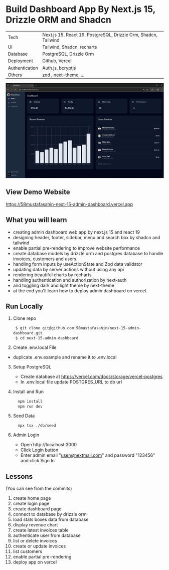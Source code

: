 # Build Dashboard App By Next.js 15, Drizzle ORM and Shadcn

|                |                                                                 |
| -------------- | --------------------------------------------------------------- |
| Tech           | Next.js 15, React 19, PostgreSQL, Drizzle Orm, Shadcn, Tailwind |
| UI             | Tailwind, Shadcn, recharts                                      |
| Database       | PostgreSQL, Drizzle Orm                                         |
| Deployment     | Github, Vercel                                                  |
| Authentication | Auth.js, bcryptjs                                               |
| Others         | zod , next-theme, ...                                           |

[![next-15-admin-dashboard](/public/next-15-admin-dashboard.png)](https://58mustafasahin-next-15-admin-dashboard.vercel.app)

## View Demo Website

https://58mustafasahin-next-15-admin-dashboard.vercel.app

## What you will learn

- creating admin dashboard web app by next.js 15 and react 19
- designing header, footer, sidebar, menu and search box by shadcn and tailwind
- enable partial pre-rendering to improve website performance
- create database models by drizzle orm and postgres database to handle invoices, customers and users.
- handling form inputs by useActionState and Zod data validator
- updating data by server actions without using any api
- rendering beautiful charts by recharts
- handling authentication and authorization by next-auth
- and toggling dark and light theme by next-theme
- at the end you'll learn how to deploy admin dashboard on vercel.

## Run Locally

1. Clone repo

   ```shell
    $ git clone git@github.com:58mustafasahin/next-15-admin-dashboard.git
    $ cd next-15-admin-dashboard
   ```

2. Create .env.local File

- duplicate .env.example and rename it to .env.local

3. Setup PostgreSQL

   - Create database at https://vercel.com/docs/storage/vercel-postgres
   - In .env.local file update POSTGRES_URL to db url

4. Install and Run

   ```shell
     npm install
     npm run dev
   ```

5. Seed Data

   ```shell
     npx tsx ./db/seed
   ```

6. Admin Login

   - Open http://localhost:3000
   - Click Login button
   - Enter admin email "user@nextmail.com" and password "123456" and click Sign In

## Lessons

(You can see from the commits)

1. create home page
2. create login page
3. create dashboard page
4. connect to database by drizzle orm
5. load stats boxes data from database
6. display revenue chart
7. create latest invoices table
8. authenticate user from database
9. list or delete invoices
10. create or update invoices
11. list customers
12. enable partial pre-rendering
13. deploy app on vercel

